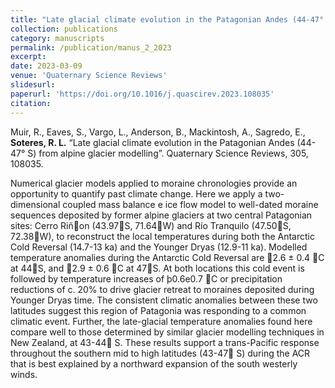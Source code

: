 ```yaml
---
title: "Late glacial climate evolution in the Patagonian Andes (44-47° S) from alpine glacier modelling"
collection: publications
category: manuscripts
permalink: /publication/manus_2_2023
excerpt:
date: 2023-03-09
venue: 'Quaternary Science Reviews'
slidesurl: 
paperurl: 'https://doi.org/10.1016/j.quascirev.2023.108035'
citation: 
---
```


Muir, R., Eaves, S., Vargo, L., Anderson, B., Mackintosh, A., Sagredo, E., **Soteres, R. L.** “Late glacial climate evolution in the Patagonian Andes (44-47° S) from alpine glacier modelling”. Quaternary Science Reviews, 305, 108035. 

Numerical glacier models applied to moraine chronologies provide an opportunity to quantify past
climate change. Here we apply a two-dimensional coupled mass balance e ice flow model to well-dated
moraine sequences deposited by former alpine glaciers at two central Patagonian sites: Cerro Riñon
(43.97S, 71.64W) and Río Tranquilo (47.50S, 72.38W), to reconstruct the local temperatures during
both the Antarctic Cold Reversal (14.7-13 ka) and the Younger Dryas (12.9-11 ka). Modelled temperature
anomalies during the Antarctic Cold Reversal are 2.6 ± 0.4 C at 44S, and 2.9 ± 0.6 C at 47S. At
both locations this cold event is followed by temperature increases of þ0.6e0.7 C or precipitation reductions
of c. 20% to drive glacier retreat to moraines deposited during Younger Dryas time. The
consistent climatic anomalies between these two latitudes suggest this region of Patagonia was
responding to a common climatic event. Further, the late-glacial temperature anomalies found here
compare well to those determined by similar glacier modelling techniques in New Zealand, at 43-44 S.
These results support a trans-Pacific response throughout the southern mid to high latitudes (43-47 S)
during the ACR that is best explained by a northward expansion of the south westerly winds.
